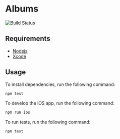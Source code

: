 # Albums

[![Build Status](https://travis-ci.org/tjmaynes/udemy-rn-course.svg?branch=master)](https://travis-ci.org/tjmaynes/udemy-rn-course)

## Requirements

- [Nodejs](https://nodejs.org)
- [Xcode](https://developer.apple.com/xcode/)

## Usage

To install dependencies, run the following command:
```bash
npm test
```

To develop the iOS app, run the following command:
```bash
npm run ios
```

To run tests, run the following command:
```bash
npm test
```
